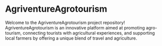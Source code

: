 # AgriventureAgrotourism
Welcome to the AgriventureAgrotourism project repository! AgriventureAgrotourism is an innovative platform aimed at promoting agro-tourism, connecting tourists with agricultural experiences, and supporting local farmers by offering a unique blend of travel and agriculture.
